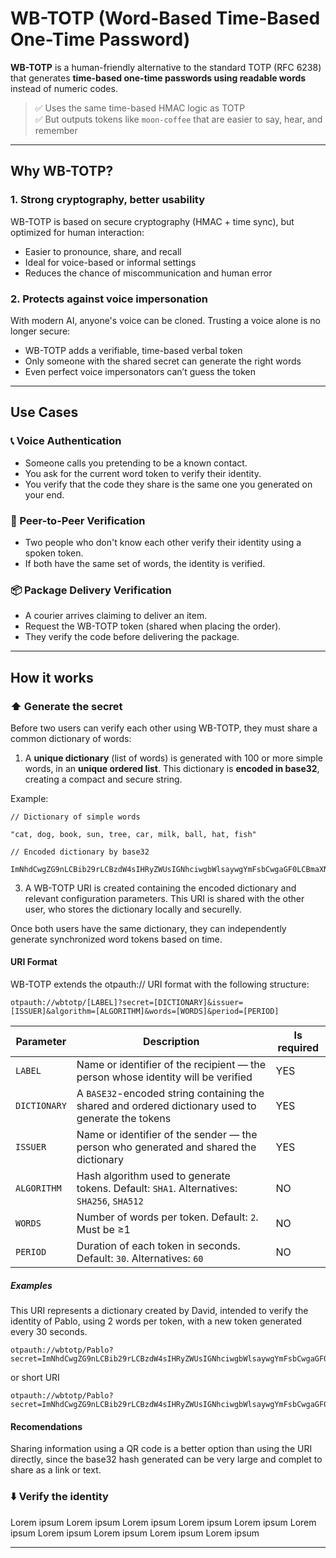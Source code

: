 # WB-TOTP (Word-Based Time-Based One-Time Password)

**WB-TOTP** is a human-friendly alternative to the standard TOTP (RFC 6238) that generates **time-based one-time passwords using readable words** instead of numeric codes.

> ✅ Uses the same time-based HMAC logic as TOTP  
> ✅ But outputs tokens like `moon-coffee` that are easier to say, hear, and remember

---

## Why WB-TOTP?

### 1. Strong cryptography, better usability

WB-TOTP is based on secure cryptography (HMAC + time sync), but optimized for human interaction:

- Easier to pronounce, share, and recall
- Ideal for voice-based or informal settings
- Reduces the chance of miscommunication and human error

### 2. Protects against voice impersonation

With modern AI, anyone's voice can be cloned. Trusting a voice alone is no longer secure:

- WB-TOTP adds a verifiable, time-based verbal token
- Only someone with the shared secret can generate the right words
- Even perfect voice impersonators can’t guess the token

---

## Use Cases

### 📞 Voice Authentication

- Someone calls you pretending to be a known contact.
- You ask for the current word token to verify their identity.
- You verify that the code they share is the same one you generated on your end.

### 🤝 Peer-to-Peer Verification

- Two people who don't know each other verify their identity using a spoken token.
- If both have the same set of words, the identity is verified.

### 📦 Package Delivery Verification

- A courier arrives claiming to deliver an item.
- Request the WB-TOTP token (shared when placing the order).
- They verify the code before delivering the package.

---

## How it works

### ⬆️ Generate the secret

Before two users can verify each other using WB-TOTP, they must share a common dictionary of words:

1. A **unique dictionary** (list of words) is generated with 100 or more simple words, in an **unique ordered list**. This dictionary is **encoded in base32**, creating a compact and secure string.

Example:
```
// Dictionary of simple words

"cat, dog, book, sun, tree, car, milk, ball, hat, fish"

// Encoded dictionary by base32

ImNhdCwgZG9nLCBib29rLCBzdW4sIHRyZWUsIGNhciwgbWlsaywgYmFsbCwgaGF0LCBmaXNoIg==

```

3. A WB-TOTP URI is created containing the encoded dictionary and relevant configuration parameters. This URI is shared with the other user, who stores the dictionary locally and securelly.

Once both users have the same dictionary, they can independently generate synchronized word tokens based on time.

#### URI Format

WB-TOTP extends the otpauth:// URI format with the following structure:

```
otpauth://wbtotp/[LABEL]?secret=[DICTIONARY]&issuer=[ISSUER]&algorithm=[ALGORITHM]&words=[WORDS]&period=[PERIOD]

```
| Parameter | Description | Is required |
|---|---|---|
|`LABEL`|Name or identifier of the recipient — the person whose identity will be verified|YES|
|`DICTIONARY`|A `BASE32`-encoded string containing the shared and ordered dictionary used to generate the tokens|YES|
|`ISSUER`|Name or identifier of the sender — the person who generated and shared the dictionary|YES|
|`ALGORITHM`|Hash algorithm used to generate tokens. Default: `SHA1`. Alternatives: `SHA256`, `SHA512`|NO|
|`WORDS`|Number of words per token. Default: `2`. Must be ≥1|NO|
|`PERIOD`|Duration of each token in seconds. Default: `30`. Alternatives: `60`|NO|

##### Examples

This URI represents a dictionary created by David, intended to verify the identity of Pablo, using 2 words per token, with a new token generated every 30 seconds.

```
otpauth://wbtotp/Pablo?secret=ImNhdCwgZG9nLCBib29rLCBzdW4sIHRyZWUsIGNhciwgbWlsaywgYmFsbCwgaGF0LCBmaXNoIg==&issuer=David&algorithm=SHA1&words=2&period=30
```

or short URI

```
otpauth://wbtotp/Pablo?secret=ImNhdCwgZG9nLCBib29rLCBzdW4sIHRyZWUsIGNhciwgbWlsaywgYmFsbCwgaGF0LCBmaXNoIg&issuer=David
```

#### Recomendations

Sharing information using a QR code is a better option than using the URI directly, since the base32 hash generated can be very large and complet to share as a link or text.


### ⬇️ Verify the identity

Lorem ipsum Lorem ipsum Lorem ipsum Lorem ipsum Lorem ipsum Lorem ipsum Lorem ipsum Lorem ipsum Lorem ipsum Lorem ipsum 

---

